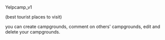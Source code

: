  Yelpcamp_v1

(best tourist places to visit)

you can create campgrounds, comment on others' campgrounds, edit and delete your campgrounds. 
